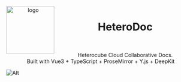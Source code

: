 <div align="center">
  <img src="https://user-images.githubusercontent.com/46062972/210077148-a371c861-7177-4a0b-88a9-4fb7206aa0fb.png" alt="logo" width="128" align="left" />
</div>

<h1 align="center"> HeteroDoc</h1>

<br>

<p align="center">
Heterocube Cloud Collaborative Docs.<br>
Built with Vue3 + TypeScript + ProseMirror + Y.js + DeepKit
</p>

![Alt](https://repobeats.axiom.co/api/embed/a5d625fc9d54510f302e8089c91208ca451a0ff6.svg "Repobeats analytics image")
